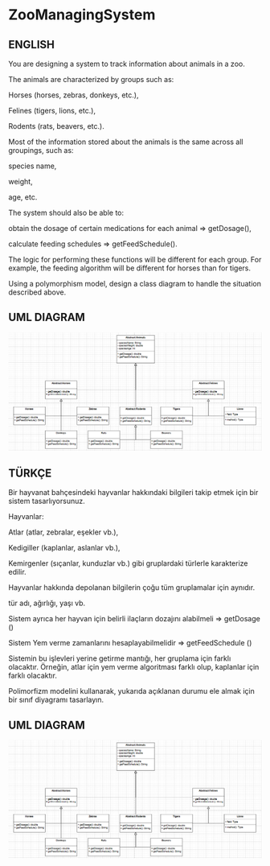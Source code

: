 # ZooManagingSystem
## ENGLISH
You are designing a system to track information about animals in a zoo.

The animals are characterized by groups such as:

Horses (horses, zebras, donkeys, etc.),

Felines (tigers, lions, etc.),

Rodents (rats, beavers, etc.).

Most of the information stored about the animals is the same across all groupings, such as:

species name,

weight,

age, etc.

The system should also be able to:

obtain the dosage of certain medications for each animal => getDosage(),

calculate feeding schedules => getFeedSchedule().

The logic for performing these functions will be different for each group. For example, the feeding algorithm will be different for horses than for tigers.

Using a polymorphism model, design a class diagram to handle the situation described above.

## UML DIAGRAM
![img_1.png](img_1.png)
## TÜRKÇE
Bir hayvanat bahçesindeki hayvanlar hakkındaki bilgileri takip etmek için bir sistem tasarlıyorsunuz.

Hayvanlar:

Atlar (atlar, zebralar, eşekler vb.),

Kedigiller (kaplanlar, aslanlar vb.),

Kemirgenler (sıçanlar, kunduzlar vb.) gibi gruplardaki türlerle karakterize edilir.

Hayvanlar hakkında depolanan bilgilerin çoğu tüm gruplamalar için aynıdır.

tür adı, ağırlığı, yaşı vb.

Sistem ayrıca her hayvan için belirli ilaçların dozajını alabilmeli => getDosage ()

Sistem Yem verme zamanlarını hesaplayabilmelidir => getFeedSchedule ()

Sistemin bu işlevleri yerine getirme mantığı, her gruplama için farklı olacaktır. Örneğin, atlar için yem verme algoritması farklı olup, kaplanlar için farklı olacaktır.

Polimorfizm modelini kullanarak, yukarıda açıklanan durumu ele almak  için bir sınıf diyagramı tasarlayın.
## UML DIAGRAM
![img.png](img.png)